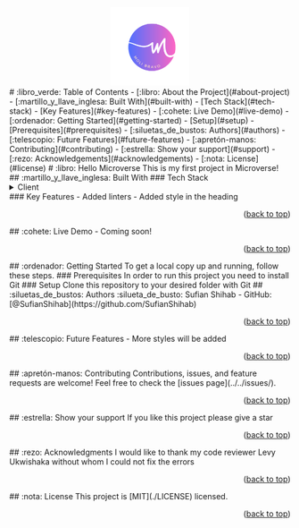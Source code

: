 <a name="readme-top"></a>
<!--
HOW TO USE:
This is an example of how you may give instructions on setting up your project locally.
Modify this file to match your project and remove sections that don't apply.
REQUIRED SECTIONS:
- Table of Contents
- About the Project
  - Built With
  - Live Demo
- Getting Started
- Authors
- Future Features
- Contributing
- Show your support
- Acknowledgements
- License
OPTIONAL SECTIONS:
- FAQ
After you're finished please remove all the comments and instructions!
-->
<div align="center">
  <!-- You are encouraged to replace this logo with your own! Otherwise you can also remove it. -->
  <img src="MoliBravo.png" alt="logo" width="140"  height="auto" />
  <br/>
</div>
<!-- TABLE OF CONTENTS -->
# :libro_verde: Table of Contents
- [:libro: About the Project](#about-project)
  - [:martillo_y_llave_inglesa: Built With](#built-with)
    - [Tech Stack](#tech-stack)
    - [Key Features](#key-features)
  - [:cohete: Live Demo](#live-demo)
- [:ordenador: Getting Started](#getting-started)
  - [Setup](#setup)
  - [Prerequisites](#prerequisites)
- [:siluetas_de_bustos: Authors](#authors)
- [:telescopio: Future Features](#future-features)
- [:apretón-manos: Contributing](#contributing)
- [:estrella:️ Show your support](#support)
- [:rezo: Acknowledgements](#acknowledgements)
- [:nota: License](#license)
<!-- PROJECT DESCRIPTION -->
# :libro: Hello Microverse <a name="about-project"></a>
This is my first project in Microverse!
## :martillo_y_llave_inglesa: Built With <a name="built-with"></a>
### Tech Stack <a name="tech-stack"></a>
<details>
  <summary>Client</summary>
  <ul>
    <li>html</li>
    <li>css</li>
  </ul>
</details>
<!-- Features -->
### Key Features <a name="key-features"></a>
- Added linters
- Added style in the heading
<p align="right">(<a href="#readme-top">back to top</a>)</p>
<!-- LIVE DEMO -->
## :cohete: Live Demo <a name="live-demo"></a>
- Coming soon!
<p align="right">(<a href="#readme-top">back to top</a>)</p>
<!-- GETTING STARTED -->
## :ordenador: Getting Started <a name="getting-started"></a>
To get a local copy up and running, follow these steps.
### Prerequisites
In order to run this project you need to install Git
<!--
Example command:
```sh
 gem install rails
```
 -->
### Setup
Clone this repository to your desired folder with Git
<!--
Example commands:
```sh
  cd my-folder
  git clone git@github.com:myaccount/my-project.git
```
--->
<!-- AUTHORS -->
## :siluetas_de_bustos: Authors <a name="authors"></a>
:silueta_de_busto: Sufian Shihab
- GitHub: [@SufianShihab](https://github.com/SufianShihab)
<p align="right">(<a href="#readme-top">back to top</a>)</p>
<!-- FUTURE FEATURES -->
## :telescopio: Future Features <a name="future-features"></a>
- More styles will be added
<p align="right">(<a href="#readme-top">back to top</a>)</p>
<!-- CONTRIBUTING -->
## :apretón-manos: Contributing <a name="contributing"></a>
Contributions, issues, and feature requests are welcome!
Feel free to check the [issues page](../../issues/).
<p align="right">(<a href="#readme-top">back to top</a>)</p>
<!-- SUPPORT -->
## :estrella:️ Show your support <a name="support"></a>
If you like this project please give a star
<p align="right">(<a href="#readme-top">back to top</a>)</p>
<!-- ACKNOWLEDGEMENTS -->
## :rezo: Acknowledgments <a name="acknowledgements"></a>
I would like to thank my code reviewer Levy Ukwishaka without whom I could not fix the errors
<p align="right">(<a href="#readme-top">back to top</a>)</p>
<!-- FAQ (optional) -->
<!-- LICENSE -->
## :nota: License <a name="license"></a>
This project is [MIT](./LICENSE) licensed.
<p align="right">(<a href="#readme-top">back to top</a>)</p>